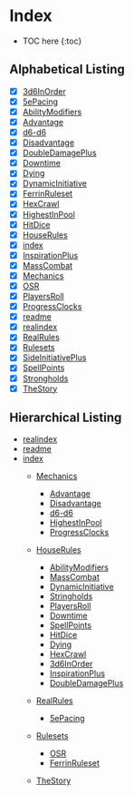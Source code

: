 # Index

* TOC here
{:toc}

## Alphabetical Listing

- [x] [3d6InOrder](3d6InOrder.md)
- [x] [5ePacing](5ePacing.md)
- [x] [AbilityModifiers](AbilityModifiers.md)
- [x] [Advantage](Advantage.md)
- [x] [d6-d6](d6-d6.md)
- [x] [Disadvantage](Disadvantage.md)
- [x] [DoubleDamagePlus](DoubleDamagePlus.md)
- [x] [Downtime](Downtime.md)
- [x] [Dying](Dying.md)
- [x] [DynamicInitiative](DynamicInitiative.md)
- [x] [FerrinRuleset](FerrinRuleset.md)
- [x] [HexCrawl](HexCrawl.md)
- [x] [HighestInPool](HighestInPool.md)
- [x] [HitDice](HitDice.md)
- [x] [HouseRules](HouseRules.md)
- [x] [index](index.md)
- [x] [InspirationPlus](InspirationPlus.md)
- [x] [MassCombat](MassCombat.md)
- [x] [Mechanics](Mechanics.md)
- [x] [OSR](OSR.md)
- [x] [PlayersRoll](PlayersRoll.md)
- [x] [ProgressClocks](ProgressClocks.md)
- [x] [readme](README.md)
- [x] [realindex](realindex.md)
- [x] [RealRules](RealRules.md)
- [x] [Rulesets](Rulesets.md)
- [x] [SideInitiativePlus](SideInitiativePlus.md)
- [x] [SpellPoints](SpellPoints.md)
- [x] [Strongholds](Strongholds.md)
- [x] [TheStory](TheStory.md)

## Hierarchical Listing

- [realindex](realindex.md)
- [readme](README.md)
- [index](index.md)
  - [Mechanics](Mechanics.md)
    - [Advantage](Advantage.md)
    - [Disadvantage](Disadvantage.md)
    - [d6-d6](d6-d6.md)
    - [HighestInPool](HighestInPool.md)
    - [ProgressClocks](ProgressClocks.md)

  - [HouseRules](HouseRules.md)
    - [AbilityModifiers](AbilityModifiers.md)
    - [MassCombat](MassCombat.md)
    - [DynamicInitiative](DynamicInitiative.md)
    - [Stringholds](Stringholds.md)
    - [PlayersRoll](PlayersRoll.md)
    - [Downtime](Downtime.md)
    - [SpellPoints](SpellPoints.md)
    - [HitDice](HitDice.md)
    - [Dying](Dying.md)
    - [HexCrawl](HexCrawl.md)
    - [3d6InOrder](3d6InOrder.md)
    - [InspirationPlus](InspirationPlus.md)
    - [DoubleDamagePlus](DoubleDamagePlus.md)

  - [RealRules](RealRules.md)
    - [5ePacing](5ePacing.md)

  - [Rulesets](Rulesets.md)
    - [OSR](OSR.md)
    - [FerrinRuleset](FerrinRuleset.md)

  - [TheStory](TheStory.md)

